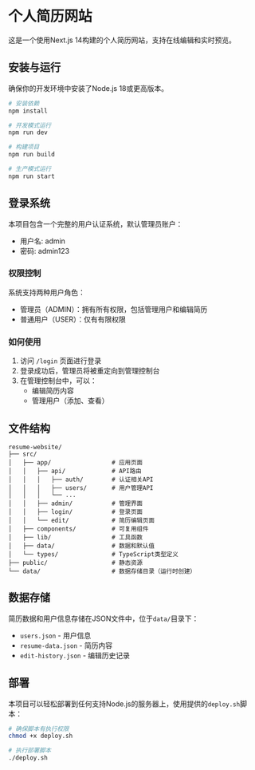 # 个人简历网站

这是一个使用Next.js 14构建的个人简历网站，支持在线编辑和实时预览。

## 安装与运行

确保你的开发环境中安装了Node.js 18或更高版本。

```bash
# 安装依赖
npm install

# 开发模式运行
npm run dev

# 构建项目
npm run build

# 生产模式运行
npm run start
```

## 登录系统

本项目包含一个完整的用户认证系统，默认管理员账户：

- 用户名: admin
- 密码: admin123

### 权限控制

系统支持两种用户角色：
- 管理员（ADMIN）：拥有所有权限，包括管理用户和编辑简历
- 普通用户（USER）：仅有有限权限

### 如何使用

1. 访问 `/login` 页面进行登录
2. 登录成功后，管理员将被重定向到管理控制台
3. 在管理控制台中，可以：
   - 编辑简历内容
   - 管理用户（添加、查看）

## 文件结构

```
resume-website/
├── src/
│   ├── app/                 # 应用页面
│   │   ├── api/             # API路由
│   │   │   ├── auth/        # 认证相关API
│   │   │   ├── users/       # 用户管理API
│   │   │   └── ...
│   │   ├── admin/           # 管理界面
│   │   ├── login/           # 登录页面
│   │   └── edit/            # 简历编辑页面
│   ├── components/          # 可复用组件
│   ├── lib/                 # 工具函数
│   ├── data/                # 数据和默认值
│   └── types/               # TypeScript类型定义
├── public/                  # 静态资源
└── data/                    # 数据存储目录（运行时创建）
```

## 数据存储

简历数据和用户信息存储在JSON文件中，位于`data/`目录下：
- `users.json` - 用户信息
- `resume-data.json` - 简历内容
- `edit-history.json` - 编辑历史记录

## 部署

本项目可以轻松部署到任何支持Node.js的服务器上，使用提供的`deploy.sh`脚本：

```bash
# 确保脚本有执行权限
chmod +x deploy.sh

# 执行部署脚本
./deploy.sh
```

